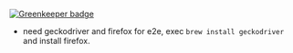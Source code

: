 
[![Greenkeeper badge](https://badges.greenkeeper.io/isoppp/learn-practical-django-2.svg)](https://greenkeeper.io/)

- need geckodriver and firefox for e2e, exec `brew install geckodriver` and install firefox.

